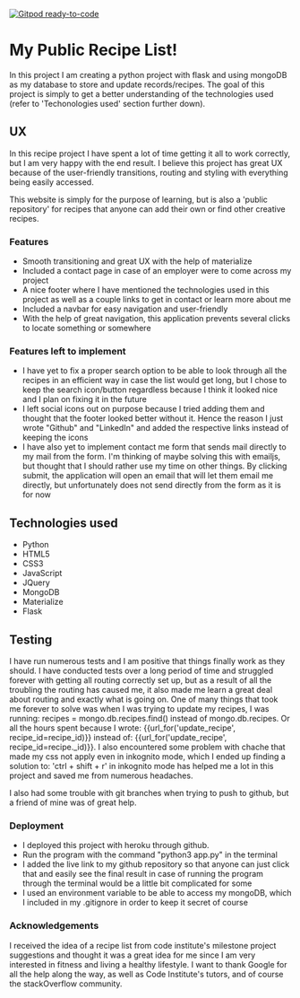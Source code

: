 [![Gitpod ready-to-code](https://img.shields.io/badge/Gitpod-ready--to--code-blue?logo=gitpod)](https://gitpod.io/#https://github.com/andber6/MilestoneProject3-HealthyRecipes)

# My Public Recipe List! #

In this project I am creating a python project with flask and using mongoDB as my database to store and update records/recipes.
The goal of this project is simply to get a better understanding of the technologies used (refer to 'Techonologies used' section further down).

## UX ##

In this recipe project I have spent a lot of time getting it all to work correctly, but I am very happy with the end result.
I believe this project has great UX because of the user-friendly transitions, routing and styling with everything being easily accessed.

This website is simply for the purpose of learning, but is also a 'public repository' for recipes that anyone can add their own or find other creative recipes.

### Features ### 

* Smooth transitioning and great UX with the help of materialize
* Included a contact page in case of an employer were to come across my project
* A nice footer where I have mentioned the technologies used in this project as well as a couple links to get in contact or learn more about me
* Included a navbar for easy navigation and user-friendly
* With the help of great navigation, this application prevents several clicks to locate something or somewhere

### Features left to implement ###

* I have yet to fix a proper search option to be able to look through all the recipes in an efficient way in case the list would get long, but I chose to keep the search icon/button
regardless because I think it looked nice and I plan on fixing it in the future
* I left social icons out on purpose because I tried adding them and thought that the footer looked better without it. Hence the reason I just wrote "Github" and "LinkedIn"
and added the respective links instead of keeping the icons
* I have also yet to implement contact me form that sends mail directly to my mail from the form. I'm thinking of maybe solving this with emailjs, 
but thought that I should rather use my time on other things. By clicking submit, the application will open an email that will let them email me directly, 
but unfortunately does not send directly from the form as it is for now

## Technologies used ##

* Python
* HTML5
* CSS3
* JavaScript
* JQuery
* MongoDB
* Materialize
* Flask

## Testing ##

I have run numerous tests and I am positive that things finally work as they should.
I have conducted tests over a long period of time and struggled forever with getting all routing correctly set up, but as a result of all the troubling the routing has caused me, 
it also made me learn a great deal about routing and exactly what is going on. One of many things that took me forever to solve was when I was trying to update my recipes, 
I was running: 
recipes = mongo.db.recipes.find() instead of mongo.db.recipes. Or all the hours spent because I wrote:
{{url_for('update_recipe', recipe_id=recipe_id)}} instead of:
{{url_for('update_recipe', recipe_id=recipe._id)}}. 
I also encountered some problem with chache that made my css not apply even in inkognito mode, which I ended up finding a solution to: 'ctrl + shift + r' in inkognito mode has
helped me a lot in this project and saved me from numerous headaches.

I also had some trouble with git branches when trying to push to github, but a friend of mine was of great help.

### Deployment ###

* I deployed this project with heroku through github.
* Run the program with the command "python3 app.py" in the terminal
* I added the live link to my github repository so that anyone can just click that and easily see the final result in case of running the program through 
the terminal would be a little bit complicated for some
* I used an environment variable to be able to access my mongoDB, which I included in my .gitignore in order to keep it secret of course

### Acknowledgements ### 

I received the idea of a recipe list from code institute's milestone project suggestions and thought it was a great idea for me since I am very interested in fitness and living a
healthy lifestyle. 
I want to thank Google for all the help along the way, as well as Code Institute's tutors, and of course the stackOverflow community.